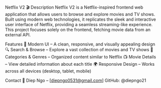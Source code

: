 Netflix V2 🎬
Description
Netflix V2 is a Netflix-inspired frontend web application that allows users to browse and explore movies and TV shows. Built using modern web technologies, it replicates the sleek and interactive user interface of Netflix, providing a seamless streaming-like experience. This project focuses solely on the frontend, fetching movie data from an external API.

Features
🎨 Modern UI – A clean, responsive, and visually appealing design
🔍 Search & Browse – Explore a vast collection of movies and TV shows
📂 Categories & Genres – Organized content similar to Netflix
📺 Movie Details – View detailed information about each title
🌍 Responsive Design – Works across all devices (desktop, tablet, mobile)

Contact
📧 Diep Ngo – [diepngo0531@gmail.com]
GitHub: @diepngo21
